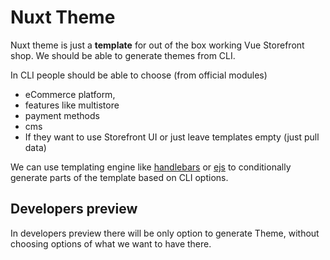 # Nuxt Theme

Nuxt theme is just a **template** for out of the box working Vue Storefront shop. We should be able to generate themes from CLI.

In CLI people should be able to choose (from official modules)
- eCommerce platform, 
- features like multistore
- payment methods 
- cms
- If they want to use Storefront UI or just leave templates empty (just pull data)

We can use templating engine like [handlebars](https://handlebarsjs.com) or [ejs](https://ejs.co/) to conditionally generate parts of the template based on CLI options.


## Developers preview

In developers preview there will be only option to generate Theme, without choosing options of what we want to have there.